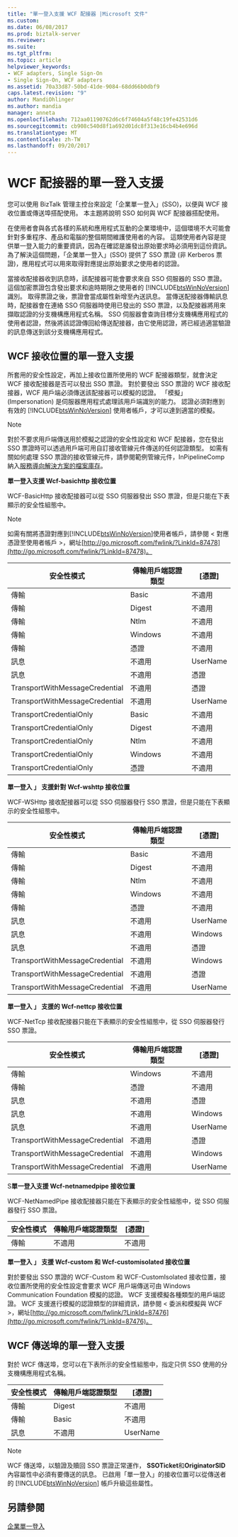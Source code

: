 ```yaml
---
title: "單一登入支援 WCF 配接器 |Microsoft 文件"
ms.custom: 
ms.date: 06/08/2017
ms.prod: biztalk-server
ms.reviewer: 
ms.suite: 
ms.tgt_pltfrm: 
ms.topic: article
helpviewer_keywords:
- WCF adapters, Single Sign-On
- Single Sign-On, WCF adapters
ms.assetid: 70a33d87-50bd-41de-9084-68dd66b0dbf9
caps.latest.revision: "9"
author: MandiOhlinger
ms.author: mandia
manager: anneta
ms.openlocfilehash: 712aa01190762d6c6f74604a5f48c19fe42531d6
ms.sourcegitcommit: cb908c540d8f1a692d01dc8f313e16cb4b4e696d
ms.translationtype: MT
ms.contentlocale: zh-TW
ms.lasthandoff: 09/20/2017
---
```

# <a name="single-sign-on-support-for-the-wcf-adapters"></a>WCF 配接器的單一登入支援
您可以使用 BizTalk 管理主控台來設定「企業單一登入」(SSO)，以便與 WCF 接收位置或傳送埠搭配使用。 本主題將說明 SSO 如何與 WCF 配接器搭配使用。  
  
 在使用者會與各式各樣的系統和應用程式互動的企業環境中，這個環境不大可能會針對多重程序、產品和電腦的整個期間維護使用者的內容。 這類使用者內容是提供單一登入能力的重要資訊，因為在確認是誰發出原始要求時必須用到這份資訊。 為了解決這個問題，「企業單一登入」(SSO) 提供了 SSO 票證 (非 Kerberos 票證)，應用程式可以用來取得對應提出原始要求之使用者的認證。  
  
 當接收配接器收到訊息時，該配接器可能會要求來自 SSO 伺服器的 SSO 票證。 這個加密票證包含發出要求和逾時期限之使用者的 [!INCLUDE[btsWinNoVersion](../includes/btswinnoversion-md.md)] 識別。 取得票證之後，票證會當成屬性新增至內送訊息。 當傳送配接器傳輸訊息時，配接器會在連絡 SSO 伺服器時使用已發出的 SSO 票證，以及配接器將用來擷取認證的分支機構應用程式名稱。 SSO 伺服器會查詢目標分支機構應用程式的使用者認證，然後將該認證傳回給傳送配接器，由它使用認證，將已經過適當驗證的訊息傳送到該分支機構應用程式。  
  
## <a name="single-sign-on-support-for-the-wcf-receive-locations"></a>WCF 接收位置的單一登入支援  
 所套用的安全性設定，再加上接收位置所使用的 WCF 配接器類型，就會決定 WCF 接收配接器是否可以發出 SSO 票證。 對於要發出 SSO 票證的 WCF 接收配接器，WCF 用戶端必須傳送該配接器可以模擬的認證。 「模擬」(Impersonation) 是伺服器應用程式處理該用戶端識別的能力。 認證必須對應到有效的 [!INCLUDE[btsWinNoVersion](../includes/btswinnoversion-md.md)] 使用者帳戶，才可以達到適當的模擬。  
  
> [!NOTE]
>  對於不要求用戶端傳送用於模擬之認證的安全性設定和 WCF 配接器，您在發出 SSO 票證時可以透過用戶端可用自訂接收管線元件傳送的任何認證類型。 如需有關如何處理 SSO 票證的接收管線元件，請參閱範例管線元件，InPipelineComp 納入[服務導向解決方案的檔案庫存](../core/file-inventory-for-the-service-oriented-solution.md)。  
  
 **單一登入支援 Wcf-basichttp 接收位置**  
  
 WCF-BasicHttp 接收配接器可以從 SSO 伺服器發出 SSO 票證，但是只能在下表顯示的安全性組態中。  
  
> [!NOTE]
>  如需有關將憑證對應到[!INCLUDE[btsWinNoVersion](../includes/btswinnoversion-md.md)]使用者帳戶，請參閱 < 對應憑證至使用者帳戶 >，網址[http://go.microsoft.com/fwlink/?LinkId=87478](http://go.microsoft.com/fwlink/?LinkId=87478)。  
  
|安全性模式|傳輸用戶端認證類型|[憑證]|  
|-------------------|--------------------------------------|------------------------------------|  
|傳輸|Basic|不適用|  
|傳輸|Digest|不適用|  
|傳輸|Ntlm|不適用|  
|傳輸|Windows|不適用|  
|傳輸|憑證|不適用|  
|訊息|不適用|UserName|  
|訊息|不適用|憑證|  
|TransportWithMessageCredential|不適用|憑證|  
|TransportWithMessageCredential|不適用|UserName|  
|TransportCredentialOnly|Basic|不適用|  
|TransportCredentialOnly|Digest|不適用|  
|TransportCredentialOnly|Ntlm|不適用|  
|TransportCredentialOnly|Windows|不適用|  
|TransportCredentialOnly|憑證|不適用|  
  
 **單一登入 」 支援針對 Wcf-wshttp 接收位置**  
  
 WCF-WSHttp 接收配接器可以從 SSO 伺服器發行 SSO 票證，但是只能在下表顯示的安全性組態中。  
  
|安全性模式|傳輸用戶端認證類型|[憑證]|  
|-------------------|--------------------------------------|------------------------------------|  
|傳輸|Basic|不適用|  
|傳輸|Digest|不適用|  
|傳輸|Ntlm|不適用|  
|傳輸|Windows|不適用|  
|傳輸|憑證|不適用|  
|訊息|不適用|UserName|  
|訊息|不適用|Windows|  
|訊息|不適用|憑證|  
|TransportWithMessageCredential|不適用|Windows|  
|TransportWithMessageCredential|不適用|憑證|  
|TransportWithMessageCredential|不適用|UserName|  
  
 **單一登入 」 支援的 Wcf-nettcp 接收位置**  
  
 WCF-NetTcp 接收配接器只能在下表顯示的安全性組態中，從 SSO 伺服器發行 SSO 票證。  
  
|安全性模式|傳輸用戶端認證類型|[憑證]|  
|-------------------|--------------------------------------|------------------------------------|  
|傳輸|Windows|不適用|  
|傳輸|憑證|不適用|  
|訊息|不適用|憑證|  
|訊息|不適用|Windows|  
|訊息|不適用|UserName|  
|TransportWithMessageCredential|不適用|憑證|  
|TransportWithMessageCredential|不適用|Windows|  
|TransportWithMessageCredential|不適用|UserName|  
  
 S**單一登入支援 Wcf-netnamedpipe 接收位置**  
  
 WCF-NetNamedPipe 接收配接器只能在下表顯示的安全性組態中，從 SSO 伺服器發行 SSO 票證。  
  
|安全性模式|傳輸用戶端認證類型|[憑證]|  
|-------------------|--------------------------------------|------------------------------------|  
|傳輸|不適用|不適用|  
  
 **單一登入 」 支援 Wcf-custom 和 Wcf-customisolated 接收位置**  
  
 對於要發出 SSO 票證的 WCF-Custom 和 WCF-CustomIsolated 接收位置，接收位置所使用的安全性設定會要求 WCF 用戶端傳送可由 Windows Communication Foundation 模擬的認證。 WCF 支援模擬各種類型的用戶端認證。 WCF 支援進行模擬的認證類型的詳細資訊，請參閱 < 委派和模擬與 WCF >，網址[http://go.microsoft.com/fwlink/?LinkId=87476](http://go.microsoft.com/fwlink/?LinkId=87476)。  
  
## <a name="single-sign-on-support-for-the-wcf-send-ports"></a>WCF 傳送埠的單一登入支援  
 對於 WCF 傳送埠，您可以在下表所示的安全性組態中，指定只供 SSO 使用的分支機構應用程式名稱。  
  
|安全性模式|傳輸用戶端認證類型|[憑證]|  
|-------------------|--------------------------------------|------------------------------------|  
|傳輸|Digest|不適用|  
|傳輸|Basic|不適用|  
|訊息|不適用|UserName|  
  
> [!NOTE]
>  WCF 傳送埠，以驗證及贖回 SSO 票證正常運作， **SSOTicket**和**OriginatorSID**內容屬性中必須有要傳送的訊息。 已啟用「單一登入」的接收位置可以從傳送者的 [!INCLUDE[btsWinNoVersion](../includes/btswinnoversion-md.md)] 帳戶升級這些屬性。  
  
## <a name="see-also"></a>另請參閱  
 [企業單一登入](../core/enterprise-single-sign-on2.md)